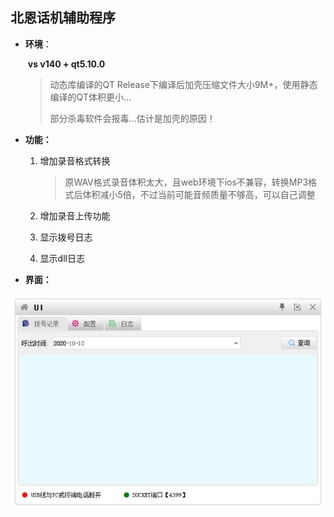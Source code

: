 ## 北恩话机辅助程序
- **环境**：

  ​	**vs v140 + qt5.10.0**

  > 动态库编译的QT Release下编译后加壳压缩文件大小9M+，使用静态编译的QT体积更小...
  >
  > 部分杀毒软件会报毒...估计是加壳的原因！

- **功能：**

  1. 增加录音格式转换

     > 原WAV格式录音体积太大，且web环境下ios不兼容，转换MP3格式后体积减小5倍，不过当前可能音频质量不够高，可以自己调整

  2. 增加录音上传功能

  3. 显示拨号日志

  4. 显示dll日志
  
- **界面：**

![image-20201010133135806](./_20201010133249.png)